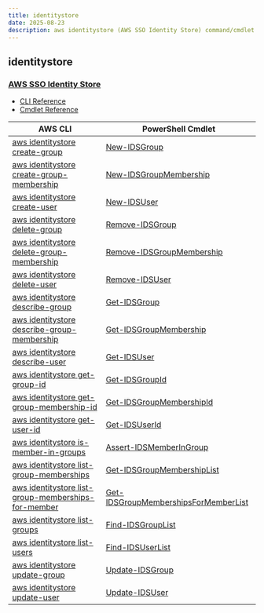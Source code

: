 ```yaml
---
title: identitystore
date: 2025-08-23
description: aws identitystore (AWS SSO Identity Store) command/cmdlet list.
---
```


## identitystore

### [AWS SSO Identity Store](https://aws.amazon.com/single-sign-on/)

* [CLI Reference](https://awscli.amazonaws.com/v2/documentation/api/latest/reference/identitystore/index.html)
* [Cmdlet Reference](https://docs.aws.amazon.com/powershell/latest/reference/items/IdentityStore_cmdlets.html)

|AWS CLI|PowerShell Cmdlet|
|----|----|
|[aws identitystore create-group](https://awscli.amazonaws.com/v2/documentation/api/latest/reference/identitystore/create-group.html)|[New-IDSGroup](https://docs.aws.amazon.com/powershell/latest/reference/items/New-IDSGroup.html)|
|[aws identitystore create-group-membership](https://awscli.amazonaws.com/v2/documentation/api/latest/reference/identitystore/create-group-membership.html)|[New-IDSGroupMembership](https://docs.aws.amazon.com/powershell/latest/reference/items/New-IDSGroupMembership.html)|
|[aws identitystore create-user](https://awscli.amazonaws.com/v2/documentation/api/latest/reference/identitystore/create-user.html)|[New-IDSUser](https://docs.aws.amazon.com/powershell/latest/reference/items/New-IDSUser.html)|
|[aws identitystore delete-group](https://awscli.amazonaws.com/v2/documentation/api/latest/reference/identitystore/delete-group.html)|[Remove-IDSGroup](https://docs.aws.amazon.com/powershell/latest/reference/items/Remove-IDSGroup.html)|
|[aws identitystore delete-group-membership](https://awscli.amazonaws.com/v2/documentation/api/latest/reference/identitystore/delete-group-membership.html)|[Remove-IDSGroupMembership](https://docs.aws.amazon.com/powershell/latest/reference/items/Remove-IDSGroupMembership.html)|
|[aws identitystore delete-user](https://awscli.amazonaws.com/v2/documentation/api/latest/reference/identitystore/delete-user.html)|[Remove-IDSUser](https://docs.aws.amazon.com/powershell/latest/reference/items/Remove-IDSUser.html)|
|[aws identitystore describe-group](https://awscli.amazonaws.com/v2/documentation/api/latest/reference/identitystore/describe-group.html)|[Get-IDSGroup](https://docs.aws.amazon.com/powershell/latest/reference/items/Get-IDSGroup.html)|
|[aws identitystore describe-group-membership](https://awscli.amazonaws.com/v2/documentation/api/latest/reference/identitystore/describe-group-membership.html)|[Get-IDSGroupMembership](https://docs.aws.amazon.com/powershell/latest/reference/items/Get-IDSGroupMembership.html)|
|[aws identitystore describe-user](https://awscli.amazonaws.com/v2/documentation/api/latest/reference/identitystore/describe-user.html)|[Get-IDSUser](https://docs.aws.amazon.com/powershell/latest/reference/items/Get-IDSUser.html)|
|[aws identitystore get-group-id](https://awscli.amazonaws.com/v2/documentation/api/latest/reference/identitystore/get-group-id.html)|[Get-IDSGroupId](https://docs.aws.amazon.com/powershell/latest/reference/items/Get-IDSGroupId.html)|
|[aws identitystore get-group-membership-id](https://awscli.amazonaws.com/v2/documentation/api/latest/reference/identitystore/get-group-membership-id.html)|[Get-IDSGroupMembershipId](https://docs.aws.amazon.com/powershell/latest/reference/items/Get-IDSGroupMembershipId.html)|
|[aws identitystore get-user-id](https://awscli.amazonaws.com/v2/documentation/api/latest/reference/identitystore/get-user-id.html)|[Get-IDSUserId](https://docs.aws.amazon.com/powershell/latest/reference/items/Get-IDSUserId.html)|
|[aws identitystore is-member-in-groups](https://awscli.amazonaws.com/v2/documentation/api/latest/reference/identitystore/is-member-in-groups.html)|[Assert-IDSMemberInGroup](https://docs.aws.amazon.com/powershell/latest/reference/items/Assert-IDSMemberInGroup.html)|
|[aws identitystore list-group-memberships](https://awscli.amazonaws.com/v2/documentation/api/latest/reference/identitystore/list-group-memberships.html)|[Get-IDSGroupMembershipList](https://docs.aws.amazon.com/powershell/latest/reference/items/Get-IDSGroupMembershipList.html)|
|[aws identitystore list-group-memberships-for-member](https://awscli.amazonaws.com/v2/documentation/api/latest/reference/identitystore/list-group-memberships-for-member.html)|[Get-IDSGroupMembershipsForMemberList](https://docs.aws.amazon.com/powershell/latest/reference/items/Get-IDSGroupMembershipsForMemberList.html)|
|[aws identitystore list-groups](https://awscli.amazonaws.com/v2/documentation/api/latest/reference/identitystore/list-groups.html)|[Find-IDSGroupList](https://docs.aws.amazon.com/powershell/latest/reference/items/Find-IDSGroupList.html)|
|[aws identitystore list-users](https://awscli.amazonaws.com/v2/documentation/api/latest/reference/identitystore/list-users.html)|[Find-IDSUserList](https://docs.aws.amazon.com/powershell/latest/reference/items/Find-IDSUserList.html)|
|[aws identitystore update-group](https://awscli.amazonaws.com/v2/documentation/api/latest/reference/identitystore/update-group.html)|[Update-IDSGroup](https://docs.aws.amazon.com/powershell/latest/reference/items/Update-IDSGroup.html)|
|[aws identitystore update-user](https://awscli.amazonaws.com/v2/documentation/api/latest/reference/identitystore/update-user.html)|[Update-IDSUser](https://docs.aws.amazon.com/powershell/latest/reference/items/Update-IDSUser.html)|

